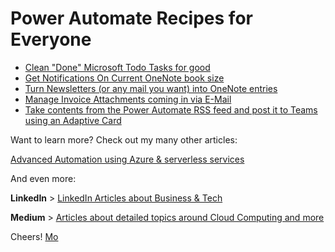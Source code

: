 # Power Automate Recipes for Everyone

* [Clean "Done" Microsoft Todo Tasks for good](/clean%20todo%20tasks%20for%20good.md)
* [Get Notifications On Current OneNote book size](/onenote%20book%20size%20notification.md)
* [Turn Newsletters (or any mail you want) into OneNote entries](/turn%20newsletters%20in%20onenote%20entries.md)
* [Manage Invoice Attachments coming in via E-Mail](/manage%20invoice%20mails.md)
* [Take contents from the Power Automate RSS feed and post it to Teams using an Adaptive Card](/rss%20feed%20to%20teams%20adaptive%20card.md)

Want to learn more? Check out my many other articles:

[Advanced Automation using Azure & serverless services](https://medium.com/serverless-and-lowocode-pioneers/using-logic-apps-to-orchestrate-a-complex-video-processing-process-flow-a0ef20237511)

And even more:

**LinkedIn** > [LinkedIn Articles about Business & Tech](https://www.linkedin.com/today/author/mbrueckner)

**Medium** > [Articles about detailed topics around Cloud Computing and more](https://medium.com/@mohammedbrueckner)

Cheers!
[Mo](https://github.com/MoBRUEC)
